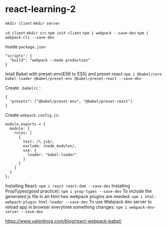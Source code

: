 # react-learning-2


`mkdir client`
`mkdir server`

`cd client`
`mkdir src`
`npm init client`
`npm i webpack --save-dev`
`npm i webpack-cli --save-dev`

Inside `package.json`

```
"scripts": {
  "build": "webpack --mode production"
}
```
Istall Babel with preset-env(ES6 to ES5) and preset-react
`npm i @babel/core babel-loader @babel/preset-env @babel/preset-react --save-dev`

Create `.babelrc` :
```
{
  "presets": ["@babel/preset-env", "@babel/preset-react"]
}
```
Create `webpack.config.js`:
``` 
module.exports = {
  module: {
    rules: [
      {
        test: /\.js$/,
        exclude: /node_modules/,
        use: {
          loader: "babel-loader"
        }
      }
    ]
  }
};
```

Installing React:
`npm i react react-dom --save-dev`
Installing PropTypes(good practice):
`npm i prop-types --save-dev`
To include the generated js file in an html two webpack plugins are needed:
`npm i html-webpack-plugin html-loader --save-dev`
To use Webpack dev server to reload app in browser everytime something changes:
`npm i webpack-dev-server --save-dev`




https://www.valentinog.com/blog/react-webpack-babel/
